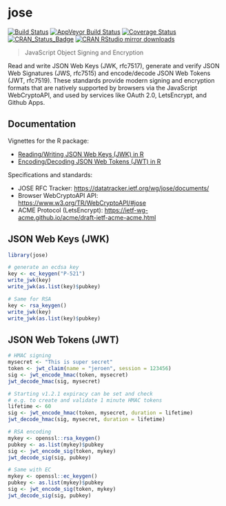 # jose

[![Build Status](https://travis-ci.org/jeroen/jose.svg?branch=master)](https://travis-ci.org/jeroen/jose)
[![AppVeyor Build Status](https://ci.appveyor.com/api/projects/status/github/jeroen/jose?branch=master&svg=true)](https://ci.appveyor.com/project/jeroen/jose)
[![Coverage Status](https://codecov.io/github/jeroen/jose/coverage.svg?branch=master)](https://codecov.io/github/jeroen/jose?branch=master)
[![CRAN_Status_Badge](http://www.r-pkg.org/badges/version/jose)](http://cran.r-project.org/package=jose)
[![CRAN RStudio mirror downloads](http://cranlogs.r-pkg.org/badges/jose)](http://cran.r-project.org/web/packages/jose/index.html)

> JavaScript Object Signing and Encryption

Read and write JSON Web Keys (JWK, rfc7517), generate and verify JSON
Web Signatures (JWS, rfc7515) and encode/decode JSON Web Tokens (JWT, rfc7519).
These standards provide modern signing and encryption formats that are natively
supported by browsers via the JavaScript WebCryptoAPI, and used by services 
like OAuth 2.0, LetsEncrypt, and Github Apps.

## Documentation

Vignettes for the R package:

 - [Reading/Writing JSON Web Keys (JWK) in R](https://cran.r-project.org/web/packages/jose/vignettes/jwk.html)
 - [Encoding/Decoding JSON Web Tokens (JWT) in R](https://cran.r-project.org/web/packages/jose/vignettes/jwt.html)

Specifications and standards:

 - JOSE RFC Tracker: https://datatracker.ietf.org/wg/jose/documents/
 - Browser WebCryptoAPI API: https://www.w3.org/TR/WebCryptoAPI/#jose
 - ACME Protocol (LetsEncrypt): https://ietf-wg-acme.github.io/acme/draft-ietf-acme-acme.html

## JSON Web Keys (JWK)

```r
library(jose)

# generate an ecdsa key
key <- ec_keygen("P-521")
write_jwk(key)
write_jwk(as.list(key)$pubkey)

# Same for RSA
key <- rsa_keygen()
write_jwk(key)
write_jwk(as.list(key)$pubkey)
```

## JSON Web Tokens (JWT)

```r
# HMAC signing
mysecret <- "This is super secret"
token <- jwt_claim(name = "jeroen", session = 123456)
sig <- jwt_encode_hmac(token, mysecret)
jwt_decode_hmac(sig, mysecret)

# Starting v1.2.1 expiracy can be set and check
# e.g. to create and validate 1 minute HMAC tokens
lifetime <- 60
sig <- jwt_encode_hmac(token, mysecret, duration = lifetime)
jwt_decode_hmac(sig, mysecret, duration = lifetime)

# RSA encoding
mykey <- openssl::rsa_keygen()
pubkey <- as.list(mykey)$pubkey
sig <- jwt_encode_sig(token, mykey)
jwt_decode_sig(sig, pubkey)

# Same with EC
mykey <- openssl::ec_keygen()
pubkey <- as.list(mykey)$pubkey
sig <- jwt_encode_sig(token, mykey)
jwt_decode_sig(sig, pubkey)
```
